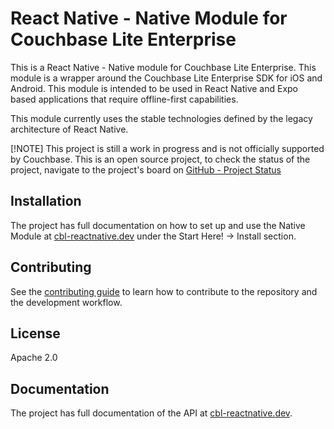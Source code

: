 # React Native - Native Module for Couchbase Lite Enterprise

This is a React Native - Native module for Couchbase Lite Enterprise. This module is a wrapper around the Couchbase Lite Enterprise SDK for iOS and Android. This module is intended to be used in React Native and Expo based applications that require offline-first capabilities.

This module currently uses the stable technologies defined by the legacy architecture of React Native.

[!NOTE]
This project is still a work in progress and is not officially supported by Couchbase. This is an open source project, to check the status of the project, navigate to the project's board on [GitHub - Project Status](https://github.com/orgs/Couchbase-Ecosystem/projects/2)

## Installation
The project has full documentation on how to set up and use the Native Module at [cbl-reactnative.dev](https://cbl-reactnative.dev) under the Start Here! -> Install section.

## Contributing

See the [contributing guide](CONTRIBUTING.md) to learn how to contribute to the repository and the development workflow.

## License

Apache 2.0

## Documentation

The project has full documentation of the API at [cbl-reactnative.dev](https://cbl-reactnative.dev).
